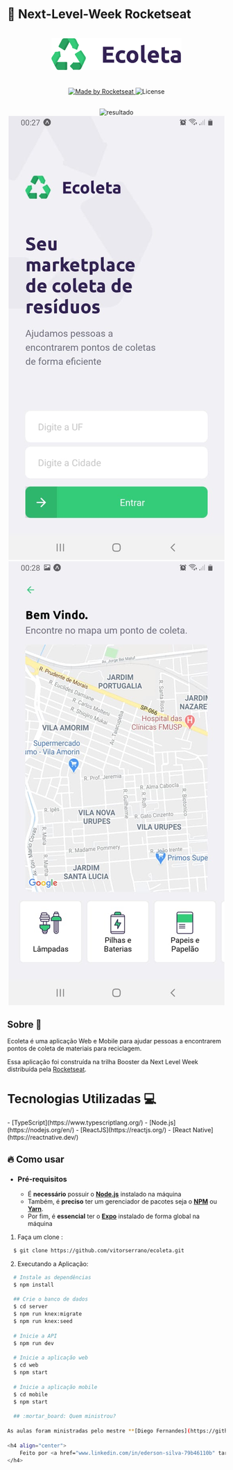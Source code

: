 <h1>🚀 Next-Level-Week Rocketseat<h1>
<h3 align="center">
  <img alt="Logo" title="#logo" width="300px" src=".github/logo.png">
    <br> 
    <br>
</h3>
<p align="center">
  <a href="https://rocketseat.com.br">
    <img alt="Made by Rocketseat" src="https://img.shields.io/badge/made%20by-Rocketseat-%237519C1">
  </a>
  <a>
  <img alt="License" src="https://img.shields.io/github/license/vitorserrano/ecoleta?color=%237519C1">
  <br><br>
</p>
<p align="center">
  <img alt="resultado" title="#resultado" width="300px" src=".github/gif.gif">
  <img src=".github/mobileImage01.jpeg" alt="mobileImage">
  <img src=".github/mobileImage02.jpeg" alt="mobileImage">

</p>
<h2>Sobre 📜</h2>
Ecoleta é uma aplicação Web e Mobile para ajudar pessoas a encontrarem pontos de coleta de materiais para reciclagem.

Essa aplicação foi construída na trilha Booster da Next Level Week distribuída pela [Rocketseat](https://rocketseat.com.br/).

<h1>Tecnologias Utilizadas 💻</h1>
- [TypeScript](https://www.typescriptlang.org/)
- [Node.js](https://nodejs.org/en/)
- [ReactJS](https://reactjs.org/)
- [React Native](https://reactnative.dev/)

## :fire: Como usar

- ### **Pré-requisitos**

  - É **necessário** possuir o **[Node.js](https://nodejs.org/en/)** instalado na máquina
  - Também, é **preciso** ter um gerenciador de pacotes seja o **[NPM](https://www.npmjs.com/)** ou **[Yarn](https://yarnpkg.com/)**.
  - Por fim, é **essencial** ter o **[Expo](https://expo.io/)** instalado de forma global na máquina

1. Faça um clone :

```sh
  $ git clone https://github.com/vitorserrano/ecoleta.git
```

2. Executando a Aplicação:

```sh
  # Instale as dependências
  $ npm install

  ## Crie o banco de dados
  $ cd server
  $ npm run knex:migrate
  $ npm run knex:seed

  # Inicie a API
  $ npm run dev

  # Inicie a aplicação web
  $ cd web
  $ npm start

  # Inicie a aplicação mobile
  $ cd mobile
  $ npm start

  ## :mortar_board: Quem ministrou?

As aulas foram ministradas pelo mestre **[Diego Fernandes](https://github.com/diego3g)** nas aulas da **Next Level Week**.

<h4 align="center">
    Feito por <a href="www.linkedin.com/in/ederson-silva-79b46110b" target="_blank">Ederson Silva</a>
</h4>